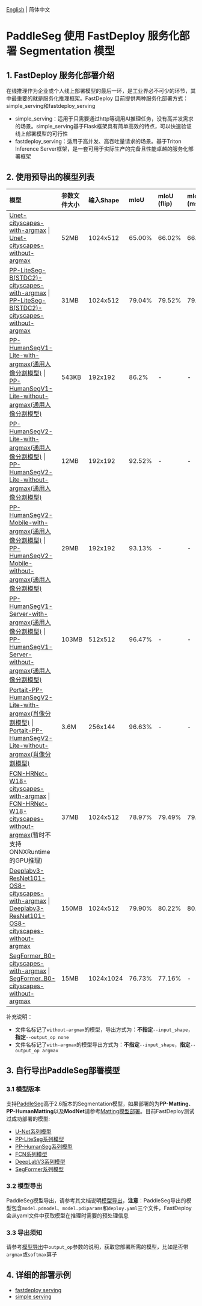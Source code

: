 [English](README.md) | 简体中文
# PaddleSeg 使用 FastDeploy 服务化部署 Segmentation 模型
## 1. FastDeploy 服务化部署介绍
在线推理作为企业或个人线上部署模型的最后一环，是工业界必不可少的环节，其中最重要的就是服务化推理框架。FastDeploy 目前提供两种服务化部署方式：simple_serving和fastdeploy_serving
- simple_serving：适用于只需要通过http等调用AI推理任务，没有高并发需求的场景。simple_serving基于Flask框架具有简单高效的特点，可以快速验证线上部署模型的可行性
- fastdeploy_serving：适用于高并发、高吞吐量请求的场景。基于Triton Inference Server框架，是一套可用于实际生产的完备且性能卓越的服务化部署框架

## 2. 使用预导出的模型列表  

| 模型                                                               | 参数文件大小    |输入Shape |  mIoU | mIoU (flip) | mIoU (ms+flip) |
|:---------------------------------------------------------------- |:----- |:----- | :----- | :----- | :----- |
| [Unet-cityscapes-with-argmax](https://bj.bcebos.com/paddlehub/fastdeploy/Unet_cityscapes_with_argmax_infer.tgz) \| [Unet-cityscapes-without-argmax](https://bj.bcebos.com/paddlehub/fastdeploy/Unet_cityscapes_without_argmax_infer.tgz)  | 52MB | 1024x512 | 65.00% | 66.02% | 66.89% |
| [PP-LiteSeg-B(STDC2)-cityscapes-with-argmax](https://bj.bcebos.com/paddlehub/fastdeploy/PP_LiteSeg_B_STDC2_cityscapes_with_argmax_infer.tgz) \| [PP-LiteSeg-B(STDC2)-cityscapes-without-argmax](https://bj.bcebos.com/paddlehub/fastdeploy/PP_LiteSeg_B_STDC2_cityscapes_without_argmax_infer.tgz) | 31MB  | 1024x512 | 79.04% |	79.52% | 79.85% |
|[PP-HumanSegV1-Lite-with-argmax(通用人像分割模型)](https://bj.bcebos.com/paddlehub/fastdeploy/Portrait_PP_HumanSegV1_Lite_with_argmax_infer.tgz) \| [PP-HumanSegV1-Lite-without-argmax(通用人像分割模型)](https://bj.bcebos.com/paddlehub/fastdeploy/PP_HumanSegV1_Lite_infer.tgz) |  543KB | 192x192 | 86.2% | - | - |
|[PP-HumanSegV2-Lite-with-argmax(通用人像分割模型)](https://bj.bcebos.com/paddlehub/fastdeploy/PP_HumanSegV2_Lite_192x192_with_argmax_infer.tgz) \| [PP-HumanSegV2-Lite-without-argmax(通用人像分割模型)](https://bj.bcebos.com/paddlehub/fastdeploy/PP_HumanSegV2_Lite_192x192_infer.tgz) |  12MB | 192x192 | 92.52% | - | - |
| [PP-HumanSegV2-Mobile-with-argmax(通用人像分割模型)](https://bj.bcebos.com/paddlehub/fastdeploy/PP_HumanSegV2_Mobile_192x192_with_argmax_infer.tgz) \| [PP-HumanSegV2-Mobile-without-argmax(通用人像分割模型)](https://bj.bcebos.com/paddlehub/fastdeploy/PP_HumanSegV2_Mobile_192x192_infer.tgz) |  29MB | 192x192 | 93.13% | - | - |
|[PP-HumanSegV1-Server-with-argmax(通用人像分割模型)](https://bj.bcebos.com/paddlehub/fastdeploy/PP_HumanSegV1_Server_with_argmax_infer.tgz) \| [PP-HumanSegV1-Server-without-argmax(通用人像分割模型)](https://bj.bcebos.com/paddlehub/fastdeploy/PP_HumanSegV1_Server_infer.tgz) |  103MB | 512x512 | 96.47% | - | - |
| [Portait-PP-HumanSegV2-Lite-with-argmax(肖像分割模型)](https://bj.bcebos.com/paddlehub/fastdeploy/Portrait_PP_HumanSegV2_Lite_256x144_with_argmax_infer.tgz) \| [Portait-PP-HumanSegV2-Lite-without-argmax(肖像分割模型)](https://bj.bcebos.com/paddlehub/fastdeploy/Portrait_PP_HumanSegV2_Lite_256x144_infer.tgz) |  3.6M | 256x144 | 96.63% | - | - |
| [FCN-HRNet-W18-cityscapes-with-argmax](https://bj.bcebos.com/paddlehub/fastdeploy/FCN_HRNet_W18_cityscapes_with_argmax_infer.tgz) \| [FCN-HRNet-W18-cityscapes-without-argmax](https://bj.bcebos.com/paddlehub/fastdeploy/FCN_HRNet_W18_cityscapes_without_argmax_infer.tgz)(暂时不支持ONNXRuntime的GPU推理) |  37MB | 1024x512 | 78.97% | 79.49% | 79.74% |
| [Deeplabv3-ResNet101-OS8-cityscapes-with-argmax](https://bj.bcebos.com/paddlehub/fastdeploy/Deeplabv3_ResNet101_OS8_cityscapes_with_argmax_infer.tgz) \| [Deeplabv3-ResNet101-OS8-cityscapes-without-argmax](https://bj.bcebos.com/paddlehub/fastdeploy/Deeplabv3_ResNet101_OS8_cityscapes_without_argmax_infer.tgz) |  150MB | 1024x512 | 79.90% | 80.22% | 80.47% |
| [SegFormer_B0-cityscapes-with-argmax](https://bj.bcebos.com/paddlehub/fastdeploy/SegFormer_B0-cityscapes-with-argmax.tgz) \| [SegFormer_B0-cityscapes-without-argmax](https://bj.bcebos.com/paddlehub/fastdeploy/SegFormer_B0-cityscapes-without-argmax.tgz) |  15MB | 1024x1024 | 76.73% | 77.16% | - |

补充说明：  
- 文件名标记了`without-argmax`的模型，导出方式为：**不指定**`--input_shape`，**指定**`--output_op none`
- 文件名标记了`with-argmax`的模型导出方式为：**不指定**`--input_shape`，**指定**`--output_op argmax`

## 3. 自行导出PaddleSeg部署模型  
### 3.1 模型版本
支持[PaddleSeg](https://github.com/PaddlePaddle/PaddleSeg)高于2.6版本的Segmentation模型，如果部署的为**PP-Matting**、**PP-HumanMatting**以及**ModNet**请参考[Matting模型部署](../../matting/)。目前FastDeploy测试过成功部署的模型:  
- [U-Net系列模型](https://github.com/PaddlePaddle/PaddleSeg/blob/develop/configs/unet/README.md)
- [PP-LiteSeg系列模型](https://github.com/PaddlePaddle/PaddleSeg/blob/develop/configs/pp_liteseg/README.md)
- [PP-HumanSeg系列模型](https://github.com/PaddlePaddle/PaddleSeg/blob/develop/contrib/PP-HumanSeg/README.md)
- [FCN系列模型](https://github.com/PaddlePaddle/PaddleSeg/blob/develop/configs/fcn/README.md)
- [DeepLabV3系列模型](https://github.com/PaddlePaddle/PaddleSeg/blob/develop/configs/deeplabv3/README.md)
- [SegFormer系列模型](https://github.com/PaddlePaddle/PaddleSeg/blob/develop/configs/segformer/README.md)  

### 3.2 模型导出
PaddleSeg模型导出，请参考其文档说明[模型导出](https://github.com/PaddlePaddle/PaddleSeg/blob/develop/docs/model_export_cn.md)，**注意**：PaddleSeg导出的模型包含`model.pdmodel`、`model.pdiparams`和`deploy.yaml`三个文件，FastDeploy会从yaml文件中获取模型在推理时需要的预处理信息

### 3.3 导出须知  
请参考[模型导出](https://github.com/PaddlePaddle/PaddleSeg/blob/develop/docs/model_export_cn.md)中`output_op`参数的说明，获取您部署所需的模型，比如是否带`argmax`或`softmax`算子

## 4. 详细的部署示例

- [fastdeploy serving](fastdeploy_serving)
- [simple serving](simple_serving)
